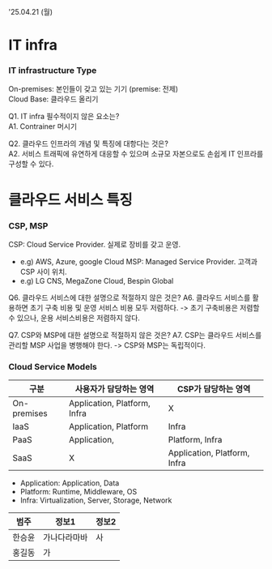 '25.04.21 (월)

# IT infra
### IT infrastructure Type
On-premises: 본인들이 갖고 있는 기기 (premise: 전제)  
Cloud Base: 클라우드 올리기
  
Q1. IT infra 필수적이지 않은 요소는?  
A1. Contrainer 머시기  

Q2. 클라우드 인프라의 개념 및 특징에 대항다는 것은?  
A2. 서비스 트래픽에 유연하게 대응할 수 있으며 소규모 자본으로도 손쉽게 IT 인프라를 구성할 수 있다.  
  
# 클라우드 서비스 특징  
### CSP, MSP
CSP: Cloud Service Provider. 실제로 장비를 갖고 운영.  
 - e.g) AWS, Azure, google Cloud
MSP: Managed Service Provider. 고객과 CSP 사이 위치.  
 - e.g) LG CNS, MegaZone Cloud, Bespin Global

Q6. 클라우드 서비스에 대한 설명으로 적절하지 않은 것은?
A6. 클라우드 서비스를 활용하면 초기 구축 비용 및 운영 서비스 비용 모두 저렴하다. -> 초기 구축비용은 저렴할 수 있으나, 운용 서비스비용은 저렴하지 않다.

Q7. CSP와 MSP에 대한 설명으로 적절하지 않은 것은?
A7. CSP는 클라우드 서비스를 관리할 MSP 사업을 병행해야 한다. -> CSP와 MSP는 독립적이다.  
  
### Cloud Service Models
| 구분         | 사용자가 담당하는 영역            | CSP가 담당하는 영역            |
|--------------|-----------------------------------|---------------------------------|
| On-premises  | Application, Platform, Infra      | X                               |
| IaaS         | Application, Platform             | Infra                           |
| PaaS         | Application,                      | Platform, Infra                 |
| SaaS         | X                                 | Application, Platform, Infra    |
 - Application: Application, Data
 - Platform: Runtime, Middleware, OS
 - Infra: Virtualization, Server, Storage, Network



|범주 | 정보1 | 정보2|
|-|-|-|
|한승윤|가나다라마바|사|
|홍길동|가|
